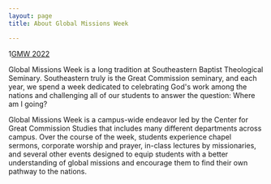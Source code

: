 ```yaml
---
layout: page
title: About Global Missions Week

---
```

1[GMW 2022](public/gmw_general.png)

Global Missions Week is a long tradition at Southeastern Baptist Theological Seminary. Southeastern truly is the Great Commission seminary, and each year, we spend a week dedicated to celebrating God's work among the nations and challenging all of our students to answer the question: Where am I going?

Global Missions Week is a campus-wide endeavor led by the Center for Great Commission Studies that includes many different departments across campus. Over the course of the week, students experience chapel sermons, corporate worship and prayer, in-class lectures by missionaries, and several other events designed to equip students with a better understanding of global missions and encourage them to find their own pathway to the nations. 